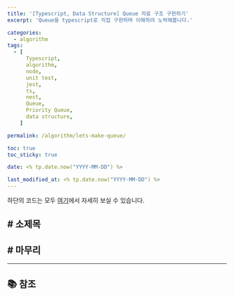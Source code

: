 ```yaml
---
title: '[Typescript, Data Structure] Queue 자료 구조 구현하기'
excerpt: 'Queue을 typescript로 직접 구현하며 이해하려 노력해봅니다.'

categories:
  - algorithm
tags:
  - [
      Typescript,
      algorithm,
      node,
      unit test,
      jest,
      ts,
      nest,
      Queue,
      Priority Queue,
      data structure,
    ]

permalink: /algorithm/lets-make-queue/

toc: true
toc_sticky: true

date: <% tp.date.now("YYYY-MM-DD") %>

last_modified_at: <% tp.date.now("YYYY-MM-DD") %>
---
```



하단의 코드는 모두 [여기](https://github.com/uhjee/TIL/tree/master/data-structure/typescript)에서 자세히 보실 수 있습니다.

## <strong>#</strong> 소제목


## <strong>#</strong> 마무리



---

## 📚 참조

[]()
